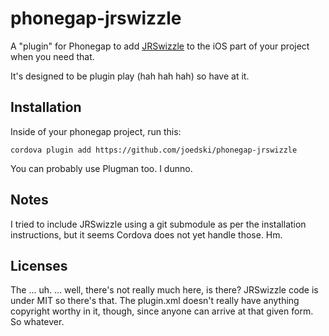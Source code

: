 phonegap-jrswizzle
==================

A "plugin" for Phonegap to add [JRSwizzle](https://github.com/rentzsch/jrswizzle) to the iOS part of your project when you need that.

It's designed to be plugin play (hah hah hah) so have at it.


Installation
------------

Inside of your phonegap project, run this:

```
cordova plugin add https://github.com/joedski/phonegap-jrswizzle
```

You can probably use Plugman too.  I dunno.

Notes
-----

I tried to include JRSwizzle using a git submodule as per the installation instructions, but it seems Cordova does not yet handle those.  Hm.

Licenses
--------

The ... uh.  ... well, there's not really much here, is there?  JRSwizzle code is under MIT so there's that.  The plugin.xml doesn't really have anything copyright worthy in it, though, since anyone can arrive at that given form.  So whatever.